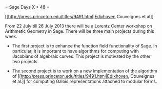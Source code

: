 = Sage Days X > 48 =

[[http://press.princeton.edu/titles/9491.html|Edixhoven
Couveignes et al]]

From 22 July till 26 July 2013 there will be a Lorentz Center workshop on Arithmetic Geometry in Sage. There will be three main projects during this week.

* The first project is to enhance the function field functionality of Sage. In particular, it is important to have algorithms for computing with Jacobians of algebraic curves. This project is motivated by the other two projects.

* The second project is to work on a new implementation of the algorithm of [[http://press.princeton.edu/titles/9491.html|Edixhoven,
Couveignes et al.]] for computing Galois representations attached to modular forms. 
